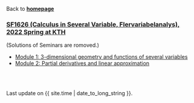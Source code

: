 Back to [**homepage**](https://wanminliu.github.io)

### [SF1626 (Calculus in Several Variable, Flervariabelanalys), 2022 Spring at KTH](https://canvas.kth.se/courses/31806/pages/cdepr1-cenmi1-citeh1-cmast-1)

(Solutions of Seminars are romoved.)

*  [Module 1: 3-dimensional geometry and functions of several variables](https://wanminliu.github.io/KTH/M1/SF1626VT22M1.html)
*  [Module 2: Partial derivatives and linear approximation](https://wanminliu.github.io/KTH/M2/SF1626VT22M2.html)


<br/><br/>
<p>Last update on {{ site.time | date_to_long_string }}.</p>

<script async src="https://www.googletagmanager.com/gtag/js?id=G-6X136VZ9Z5"></script>
<script>
  window.dataLayer = window.dataLayer || [];
  function gtag(){dataLayer.push(arguments);}
  gtag('js', new Date());

  gtag('config', 'G-6X136VZ9Z5');
</script>